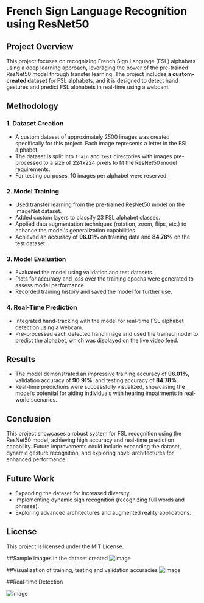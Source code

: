 
# French Sign Language Recognition using ResNet50

## Project Overview
This project focuses on recognizing French Sign Language (FSL) alphabets using a deep learning approach, leveraging the power of the pre-trained ResNet50 model through transfer learning. The project includes **a custom-created dataset** for FSL alphabets, and it is designed to detect hand gestures and predict FSL alphabets in real-time using a webcam.

## Methodology
### 1. Dataset Creation
- A custom dataset of approximately 2500 images was created specifically for this project. Each image represents a letter in the FSL alphabet.
- The dataset is split into `train` and `test` directories with images pre-processed to a size of 224x224 pixels to fit the ResNet50 model requirements.
- For testing purposes, 10 images per alphabet were reserved.

### 2. Model Training
- Used transfer learning from the pre-trained ResNet50 model on the ImageNet dataset.
- Added custom layers to classify 23 FSL alphabet classes.
- Applied data augmentation techniques (rotation, zoom, flips, etc.) to enhance the model's generalization capabilities.
- Achieved an accuracy of **96.01%** on training data and **84.78%** on the test dataset.

### 3. Model Evaluation
- Evaluated the model using validation and test datasets.
- Plots for accuracy and loss over the training epochs were generated to assess model performance.
- Recorded training history and saved the model for further use.

### 4. Real-Time Prediction
- Integrated hand-tracking with the model for real-time FSL alphabet detection using a webcam.
- Pre-processed each detected hand image and used the trained model to predict the alphabet, which was displayed on the live video feed.

## Results
- The model demonstrated an impressive training accuracy of **96.01%**, validation accuracy of **90.91%**, and testing accuracy of **84.78%**.
- Real-time predictions were successfully visualized, showcasing the model’s potential for aiding individuals with hearing impairments in real-world scenarios.

## Conclusion
This project showcases a robust system for FSL recognition using the ResNet50 model, achieving high accuracy and real-time prediction capability. Future improvements could include expanding the dataset, dynamic gesture recognition, and exploring novel architectures for enhanced performance.

## Future Work
- Expanding the dataset for increased diversity.
- Implementing dynamic sign recognition (recognizing full words and phrases).
- Exploring advanced architectures and augmented reality applications.

## License
This project is licensed under the MIT License.


##Sample images in the dataset created
![image](https://github.com/user-attachments/assets/70833067-e418-4513-8f72-215548effaaa)

##Visualization of training, testing and validation accuracies
![image](https://github.com/user-attachments/assets/28e03634-680d-4432-9295-8e6171fce9dc)

##Real-time Detection

![image](https://github.com/user-attachments/assets/d04e9f4f-85ee-4f82-8272-3a83b93f8c6b)




